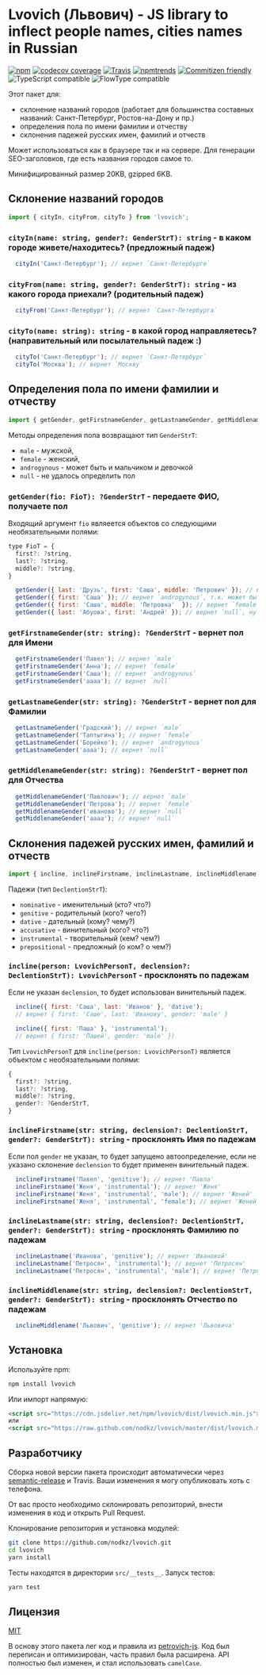 # Lvovich (Львович) - JS library to inflect people names, cities names in Russian

[![npm](https://img.shields.io/npm/v/lvovich.svg)](https://www.npmjs.com/package/lvovich)
[![codecov coverage](https://img.shields.io/codecov/c/github/nodkz/lvovich.svg)](https://codecov.io/github/nodkz/lvovich)
[![Travis](https://img.shields.io/travis/nodkz/lvovich.svg?maxAge=2592000)](https://travis-ci.org/nodkz/lvovich)
[![npmtrends](https://img.shields.io/npm/dt/lvovich.svg)](http://www.npmtrends.com/lvovich)
[![Commitizen friendly](https://img.shields.io/badge/commitizen-friendly-brightgreen.svg)](http://commitizen.github.io/cz-cli/)
![TypeScript compatible](https://img.shields.io/badge/typescript-compatible-brightgreen.svg)
![FlowType compatible](https://img.shields.io/badge/flowtype-compatible-brightgreen.svg)

Этот пакет для:

- склонение названий городов (работает для большинства составных названий: Санкт-Петербург, Ростов-на-Дону и пр.)
- определения пола по имени фамилии и отчеству
- склонения падежей русских имен, фамилий и отчеств

Может использоваться как в браузере так и на сервере. Для генерации SEO-заголовков, где есть названия городов самое то.

Минифицированный размер 20KB, gzipped 6KB.

## Cклонение названий городов

```js
import { cityIn, cityFrom, cityTo } from 'lvovich';
```

### `cityIn(name: string, gender?: GenderStrT): string` - в каком городе живете/находитесь? (предложный падеж)

```js
  cityIn('Санкт-Петербург'); // вернет `Санкт-Петербурге`
```

### `cityFrom(name: string, gender?: GenderStrT): string` - из какого города приехали? (родительный падеж)

```js
  cityFrom('Санкт-Петербург'); // вернет `Санкт-Петербурга`
```

### `cityTo(name: string): string` - в какой город направляетесь? (направительный или посылательный падеж :)

```js
  cityTo('Санкт-Петербург'); // вернет `Санкт-Петербург`
  cityTo('Москва'); // вернет `Москву`
```

## Определения пола по имени фамилии и отчеству

```js
import { getGender, getFirstnameGender, getLastnameGender, getMiddlenameGender } from 'lvovich';
```

Методы определения пола возвращают тип `GenderStrT`:

- `male` - мужской,
- `female` - женский,
- `androgynous` - может быть и мальчиком и девочкой
- `null` - не удалось определить пол

### `getGender(fio: FioT): ?GenderStrT` - передаете ФИО, получаете пол

Входящий аргумент `fio` являеется объектов со следующими необязательными полями:

```js
type FioT = {
  first?: ?string,
  last?: ?string,
  middle?: ?string,
}
```

```js
  getGender({ last: 'Друзь', first: 'Саша', middle: 'Петрович' }); // вернет `male`
  getGender({ first: 'Саша' }); // вернет `androgynous`, т.к. может быть мальчик или девочка
  getGender({ first: 'Саша', middle: 'Петровна'  }); // вернет `female`
  getGender({ last: 'Абуова', first: 'Андрей' }); // вернет `null`, ну нафиг гадать т.к. вроде фамилия женская и имя мужское.
```

### `getFirstnameGender(str: string): ?GenderStrT` - вернет пол для Имени

```js
  getFirstnameGender('Павел'); // вернет `male`
  getFirstnameGender('Анна'); // вернет `female`
  getFirstnameGender('Саша'); // вернет `androgynous`
  getFirstnameGender('аааа'); // вернет `null`
```

### `getLastnameGender(str: string): ?GenderStrT` - вернет пол для Фамилии

```js
  getLastnameGender('Градский'); // вернет `male`
  getLastnameGender('Таптыгина'); // вернет `female`
  getLastnameGender('Борейко'); // вернет `androgynous`
  getLastnameGender('аааа'); // вернет `null`
```

### `getMiddlenameGender(str: string): ?GenderStrT` - вернет пол для Отчества

```js
  getMiddlenameGender('Павлович'); // вернет `male`
  getMiddlenameGender('Петрова'); // вернет `female`
  getMiddlenameGender('иваново'); // вернет `null`
  getMiddlenameGender('аааа'); // вернет `null`
```

## Cклонения падежей русских имен, фамилий и отчеств

```js
import { incline, inclineFirstname, inclineLastname, inclineMiddlename } from 'lvovich';
```

Падежи (тип `DeclentionStrT`):

- `nominative` - именительный (кто? что?)
- `genitive` - родительный (кого? чего?)
- `dative` - дательный (кому? чему?)
- `accusative` - винительный (кого? что?)
- `instrumental` - творительный (кем? чем?)
- `prepositional` - предложный (о ком? о чем?)

### `incline(person: LvovichPersonT, declension?: DeclentionStrT): LvovichPersonT` - просклонять по падежам

Если не указан `declension`, то будет использован винительный падеж.

```js
  incline({ first: 'Саша', last: 'Иванов' }, 'dative');
  // вернет { first: 'Саше', last: 'Иванову', gender: 'male' }

  incline({ first: 'Паша' }, 'instrumental');
  // вернет { first: 'Пашей', gender: 'male' })
```

Тип `LvovichPersonT` для `incline(person: LvovichPersonT)` является объектом с необязательными полями:

```js
{
  first?: ?string,
  last?: ?string,
  middle?: ?string,
  gender?: ?GenderStrT,
}
```

### `inclineFirstname(str: string, declension?: DeclentionStrT, gender?: GenderStrT): string` - просклонять Имя по падежам

Если пол `gender` не указан, то будет запущено автоопределение, если не указано склонение `declension` то будет применен винительный падеж.

```js
  inclineFirstname('Павел', 'genitive'); // вернет 'Павла'
  inclineFirstname('Женя', 'instrumental'); // вернет 'Женя'
  inclineFirstname('Женя', 'instrumental', 'male'); // вернет 'Женей'
  inclineFirstname('Женя', 'instrumental', 'female'); // вернет 'Женей'
```

### `inclineLastname(str: string, declension?: DeclentionStrT, gender?: GenderStrT): string` - просклонять Фамилию по падежам

```js
  inclineLastname('Иванова', 'genitive'); // вернет 'Ивановой'
  inclineLastname('Петросян', 'instrumental'); // вернет 'Петросян'
  inclineLastname('Петросян', 'instrumental', 'male'); // вернет 'Петросяном'
```

### `inclineMiddlename(str: string, declension?: DeclentionStrT, gender?: GenderStrT): string` - просклонять Отчество по падежам

```js
  inclineMiddlename('Львович', 'genitive'); // вернет 'Львовича'
```

## Установка

Используйте npm:

```bash
npm install lvovich
```

Или импорт напрямую:

```html
<script src="https://cdn.jsdelivr.net/npm/lvovich/dist/lvovich.min.js"></script>
или
<script src="https://raw.github.com/nodkz/lvovich/master/dist/lvovich.min.js"></script>
```

## Разработчику

Сборка новой версии пакета происходит автоматически через [semantic-release](https://github.com/semantic-release/semantic-release) и Travis. Ваши изменения я могу опубликовать хоть с телефона.

От вас просто необходимо склонировать репозиторий, внести изменения в код и открыть Pull Request.

Клонирование репозитория и установка модулей:

```bash
git clone https://github.com/nodkz/lvovich.git
cd lvovich
yarn install
```

Тесты находятся в директории ```src/__tests__```. Запуск тестов:

```bash
yarn test
```

## Лицензия

[MIT](./LICENSE.md)

В основу этого пакета лег код и правила из [petrovich-js](https://github.com/petrovich/petrovich-js). Код был переписан и оптимизирован, часть правил была расширена. API полностью был изменен, и стал использовать `camelCase`.
